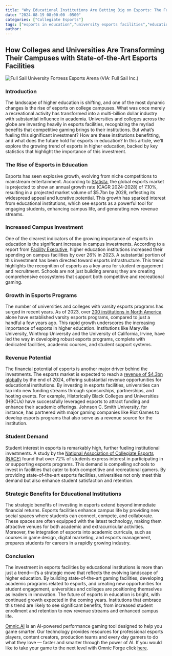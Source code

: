 ```yaml
---
title: "Why Educational Institutions Are Betting Big on Esports: The Future of Campus Facilities"
date: "2024-08-19 08:00:00 -0500"
categories: ["Collegiate Esports"]
tags: ["esports in education","university esports facilities","educational investment in gaming","college esports programs","student engagement","esports career opportunities","campus life","higher education trends","student recruitment","academic development"]
author:
---
```


## How Colleges and Universities Are Transforming Their Campuses with State-of-the-Art Esports Facilities

![Full Sail University Fortress Esports Arena](/2024-08-12-Are-Gamers-Ready-for-the-Invasion-of-In-Game-Advertisements.png)
(VIA: Full Sail Inc.)

### Introduction

The landscape of higher education is shifting, and one of the most dynamic changes is the rise of esports on college campuses. What was once merely a recreational activity has transformed into a multi-billion dollar industry with substantial influence in academia. Universities and colleges across the globe are investing heavily in esports facilities, recognizing the myriad benefits that competitive gaming brings to their institutions. But what’s fueling this significant investment? How are these institutions benefitting, and what does the future hold for esports in education? In this article, we'll explore the growing trend of esports in higher education, backed by key statistics that highlight the importance of this investment.

### The Rise of Esports in Education

Esports has seen explosive growth, evolving from niche competitions to mainstream entertainment. According to [Statista](https://www.statista.com/outlook/amo/esports/worldwide), the global esports market is projected to show an annual growth rate (CAGR 2024-2028) of 7.10%, resulting in a projected market volume of $5.7bn by 2028, reflecting its widespread appeal and lucrative potential. This growth has sparked interest from educational institutions, which see esports as a powerful tool for engaging students, enhancing campus life, and generating new revenue streams.

### Increased Campus Investment

One of the clearest indicators of the growing importance of esports in education is the significant increase in campus investments. According to a report from [Facility Executive](https://facilityexecutive.com/higher-education-facilities-investments-on-the-rise/), higher education institutions increased their spending on campus facilities by over 26% in 2023. A substantial portion of this investment has been directed toward esports infrastructure. This trend highlights the recognition of esports as a key area for student engagement and recruitment. Schools are not just building arenas; they are creating comprehensive ecosystems that support both competitive and recreational gaming.

### Growth in Esports Programs

The number of universities and colleges with varsity esports programs has surged in recent years. As of 2023, over [200 institutions in North America](https://library.educause.edu/resources/2021/8/expanding-esports-in-higher-ed-benefits-and-guidance-for-new-esports-programs) alone have established varsity esports programs, compared to just a handful a few years ago. This rapid growth underscores the increasing importance of esports in higher education. Institutions like Maryville University, Winthrop University and the University of California, Irvine, have led the way in developing robust esports programs, complete with dedicated facilities, academic courses, and student support systems.

### Revenue Potential

The financial potential of esports is another major driver behind the investments. The esports market is expected to reach a [revenue of $4.3bn globally](https://www.statista.com/outlook/amo/esports/worldwide) by the end of 2024, offering substantial revenue opportunities for educational institutions. By investing in esports facilities, universities can tap into new funding streams through sponsorships, partnerships, and hosting events. For example, Historically Black Colleges and Universities (HBCUs) have successfully leveraged esports to attract funding and enhance their academic offerings. Johnson C. Smith University, for instance, has partnered with major gaming companies like Riot Games to develop esports programs that also serve as a revenue source for the institution.

### Student Demand

Student interest in esports is remarkably high, further fueling institutional investments. A study by the [National Association of Collegiate Esports (NACE)](https://www.nacesports.org/) found that over 72% of students express interest in participating in or supporting esports programs. This demand is compelling schools to invest in facilities that cater to both competitive and recreational gamers. By providing state-of-the-art esports facilities, universities not only meet this demand but also enhance student satisfaction and retention.

### Strategic Benefits for Educational Institutions

The strategic benefits of investing in esports extend beyond immediate financial returns. Esports facilities enhance campus life by providing new social spaces where students can connect, compete, and collaborate. These spaces are often equipped with the latest technology, making them attractive venues for both academic and extracurricular activities. Moreover, the integration of esports into academic curricula, such as courses in game design, digital marketing, and esports management, prepares students for careers in a rapidly growing industry.

### Conclusion

The investment in esports facilities by educational institutions is more than just a trend—it’s a strategic move that reflects the evolving landscape of higher education. By building state-of-the-art gaming facilities, developing academic programs related to esports, and creating new opportunities for student engagement, universities and colleges are positioning themselves as leaders in innovation. The future of esports in education is bright, with continued growth expected in the coming years. Institutions that embrace this trend are likely to see significant benefits, from increased student enrollment and retention to new revenue streams and enhanced campus life.

[Omnic.AI](https://www.omnic.ai/) is an AI-powered performance gaming tool designed to help you game smarter. Our technology provides resources for professional esports players, content creators, production teams and every day gamers to do what they love — faster and smarter through the power of AI. If you would like to take your game to the next level with Omnic Forge click [here](https://forge.omnic.ai/).